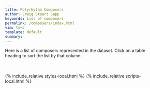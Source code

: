 ```yaml
---
title: Polyrhythm Composers
author: Craig Stuart Sapp
keywords: List of composers
permalink: /composers/index.html
vim: ts=3
template: default
summary: 
---
```


Here is a list of composers represented in the dataset.  Click on a table heading to 
sort the list by that column.


<div style="margin-bottom:50px; margin-top:20px;" id="list"></div>


{% include_relative styles-local.html %}
{% include_relative scripts-local.html %}

